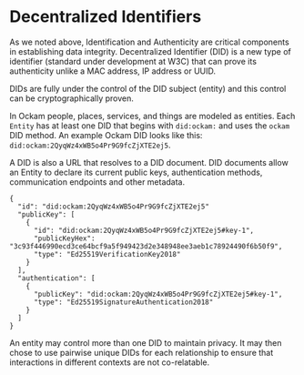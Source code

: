 # Decentralized Identifiers
As we noted above, Identification and Authenticity are critical components in establishing data integrity. Decentralized Identifier (DID) is a new type of identifier (standard under development at W3C) that can prove its authenticity unlike a MAC address, IP address or UUID.

DIDs are fully under the control of the DID subject (entity) and this control can be cryptographically proven.

In Ockam people, places, services, and things are modeled as entities. Each `Entity` has at least one DID that
begins with `did:ockam:` and uses the `ockam` DID method. An example Ockam DID looks like this: `did:ockam:2QyqWz4xWB5o4Pr9G9fcZjXTE2ej5`.

A DID is also a URL that resolves to a DID document. DID documents allow an Entity to declare its current public keys, authentication methods, communication endpoints and other metadata.

```
{
  "id": "did:ockam:2QyqWz4xWB5o4Pr9G9fcZjXTE2ej5"
  "publicKey": [
    {
      "id": "did:ockam:2QyqWz4xWB5o4Pr9G9fcZjXTE2ej5#key-1",
      "publicKeyHex": "3c93f446990ecd3ce64bcf9a5f949423d2e348948ee3aeb1c78924490f6b50f9",
      "type": "Ed25519VerificationKey2018"
    }
  ],
  "authentication": [
    {
      "publicKey": "did:ockam:2QyqWz4xWB5o4Pr9G9fcZjXTE2ej5#key-1",
      "type": "Ed25519SignatureAuthentication2018"
    }
  ]
}
```

An entity may control more than one DID to maintain privacy. It may then chose to use pairwise unique DIDs for each relationship to ensure that interactions in different contexts are not co-relatable.
